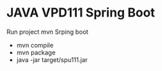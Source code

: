 # JAVA VPD111 Spring Boot

Run project mvn Srping boot
* mvn compile
* mvn package
* java -jar target/spu111.jar